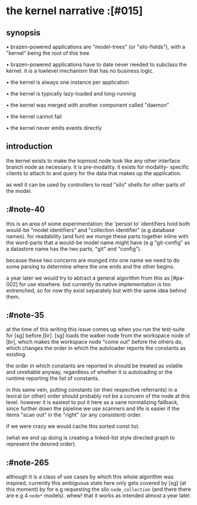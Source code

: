 # the kernel narrative :[#015]

## synopsis

  • brazen-powered applications are "model-trees" (or "silo-fields"), with a
    "kernel" being the root of this tree

  • brazen-powered applications have to date never needed to subclass
    the kernel. it is a lowlevel mechanism that has no business logic.

  • the kernel is always one instance per application

  • the kernel is typically lazy-loaded and long-running

  • the kernel was merged with another component called "daemon"

  • the kernel cannot fail

  • the kernel never emits events directly




## introduction

the kernel exists to make the topmost node look like any other interface
branch node as necessary. it is pre-modality. it exists for modality-
specific clients to attach to and query for the data that makes up the
application.

as well it can be used by controllers to read "silo" shells for
other parts of the model.




## :#note-40

this is an area of some experimentation: the 'persist to' identifiers
hold both would-be "model identifiers" and "collection identifier" (e.g
database names). for readability (and fun) we munge these parts together
inline with the word-parts that a would-be model name might have (e.g
"git-config" as a datastore name has the two parts, "git" and "config").

because these two concerns are munged into one name we need to do some
parsing to determine where the one ends and the other begins.

a year later we would try to abtract a general algorithm from this
as [#pa-002] for use elswhere. but currently its native implementation
is too entrenched, so for now thy exist separately but with the same
idea behind them.




## :#note-35

at the time of this writing this issue comes up when you run the
test-suite for [sg] before [br]. [sg] loads the walker node from the
workspace node of [br], which makes the workspace node "come out" before
the others do, which changes the order in which the autoloader reports
the constants as existing.

the order in which constants are reported in should be treated as
volatile and unreliable anyway, regardless of whether it is autoloading
or the runtime reporting the list of constants.

in this same vein, putting constants (or their respective referrants) in
a lexical (or other) order should probably not be a concern of the node
at this level. however it is easiest to put it here as a sane
normalizing fallback, since further down the pipeline we use scanners
and life is easier if the items "scan out" in the "right" (or any
consistent) order.

if we were crazy we would cache this sorted const list.

(what we end up doing is creating a linked-list style directed graph to
represent the desired order).




## :#note-265

although it is a class of use cases by which this whole algorithm was
inspired, currently this ambiguous state here only gets covered by
[sg]  (at this moment) by for e.g requesting the silo `node_collection`
(and there there are e.g 4 `node*` models). whew! that it works as
intended almost a year later.
